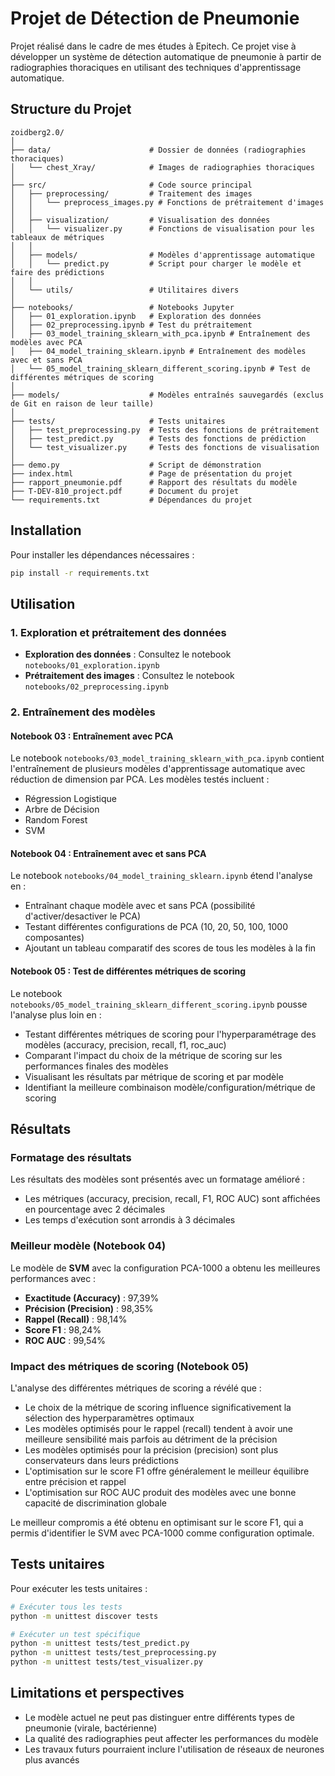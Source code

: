 # Projet de Détection de Pneumonie

Projet réalisé dans le cadre de mes études à Epitech.
Ce projet vise à développer un système de détection automatique de pneumonie à partir de radiographies thoraciques en utilisant des techniques d'apprentissage automatique.

## Structure du Projet

```
zoidberg2.0/
│
├── data/                      # Dossier de données (radiographies thoraciques)
│   └── chest_Xray/            # Images de radiographies thoraciques
│
├── src/                       # Code source principal
│   ├── preprocessing/         # Traitement des images
│   │   └── preprocess_images.py # Fonctions de prétraitement d'images
│   │
│   ├── visualization/         # Visualisation des données
│   │   └── visualizer.py      # Fonctions de visualisation pour les tableaux de métriques
│   │
│   ├── models/                # Modèles d'apprentissage automatique
│   │   └── predict.py         # Script pour charger le modèle et faire des prédictions
│   │
│   └── utils/                 # Utilitaires divers
│
├── notebooks/                 # Notebooks Jupyter
│   ├── 01_exploration.ipynb   # Exploration des données
│   ├── 02_preprocessing.ipynb # Test du prétraitement
│   ├── 03_model_training_sklearn_with_pca.ipynb # Entraînement des modèles avec PCA
│   ├── 04_model_training_sklearn.ipynb # Entraînement des modèles avec et sans PCA
│   └── 05_model_training_sklearn_different_scoring.ipynb # Test de différentes métriques de scoring
│
├── models/                    # Modèles entraînés sauvegardés (exclus de Git en raison de leur taille)
│
├── tests/                     # Tests unitaires
│   ├── test_preprocessing.py  # Tests des fonctions de prétraitement
│   ├── test_predict.py        # Tests des fonctions de prédiction
│   └── test_visualizer.py     # Tests des fonctions de visualisation
│
├── demo.py                    # Script de démonstration
├── index.html                 # Page de présentation du projet
├── rapport_pneumonie.pdf      # Rapport des résultats du modèle
├── T-DEV-810_project.pdf      # Document du projet
└── requirements.txt           # Dépendances du projet
```

## Installation

Pour installer les dépendances nécessaires :

```bash
pip install -r requirements.txt
```

## Utilisation

### 1. Exploration et prétraitement des données

- **Exploration des données** : Consultez le notebook `notebooks/01_exploration.ipynb`
- **Prétraitement des images** : Consultez le notebook `notebooks/02_preprocessing.ipynb`

### 2. Entraînement des modèles

#### Notebook 03 : Entraînement avec PCA

Le notebook `notebooks/03_model_training_sklearn_with_pca.ipynb` contient l'entraînement de plusieurs modèles d'apprentissage automatique avec réduction de dimension par PCA. Les modèles testés incluent :
- Régression Logistique
- Arbre de Décision
- Random Forest
- SVM

#### Notebook 04 : Entraînement avec et sans PCA

Le notebook `notebooks/04_model_training_sklearn.ipynb` étend l'analyse en :
- Entraînant chaque modèle avec et sans PCA (possibilité d'activer/desactiver le PCA)
- Testant différentes configurations de PCA (10, 20, 50, 100, 1000 composantes)
- Ajoutant un tableau comparatif des scores de tous les modèles à la fin

#### Notebook 05 : Test de différentes métriques de scoring

Le notebook `notebooks/05_model_training_sklearn_different_scoring.ipynb` pousse l'analyse plus loin en :
- Testant différentes métriques de scoring pour l'hyperparamétrage des modèles (accuracy, precision, recall, f1, roc_auc)
- Comparant l'impact du choix de la métrique de scoring sur les performances finales des modèles
- Visualisant les résultats par métrique de scoring et par modèle
- Identifiant la meilleure combinaison modèle/configuration/métrique de scoring

## Résultats

### Formatage des résultats

Les résultats des modèles sont présentés avec un formatage amélioré :
- Les métriques (accuracy, precision, recall, F1, ROC AUC) sont affichées en pourcentage avec 2 décimales
- Les temps d'exécution sont arrondis à 3 décimales

### Meilleur modèle (Notebook 04)

Le modèle de **SVM** avec la configuration PCA-1000 a obtenu les meilleures performances avec :
- **Exactitude (Accuracy)** : 97,39%
- **Précision (Precision)** : 98,35%
- **Rappel (Recall)** : 98,14%
- **Score F1** : 98,24%
- **ROC AUC** : 99,54%

### Impact des métriques de scoring (Notebook 05)

L'analyse des différentes métriques de scoring a révélé que :

- Le choix de la métrique de scoring influence significativement la sélection des hyperparamètres optimaux
- Les modèles optimisés pour le rappel (recall) tendent à avoir une meilleure sensibilité mais parfois au détriment de la précision
- Les modèles optimisés pour la précision (precision) sont plus conservateurs dans leurs prédictions
- L'optimisation sur le score F1 offre généralement le meilleur équilibre entre précision et rappel
- L'optimisation sur ROC AUC produit des modèles avec une bonne capacité de discrimination globale

Le meilleur compromis a été obtenu en optimisant sur le score F1, qui a permis d'identifier le SVM avec PCA-1000 comme configuration optimale.

## Tests unitaires

Pour exécuter les tests unitaires :

```bash
# Exécuter tous les tests
python -m unittest discover tests

# Exécuter un test spécifique
python -m unittest tests/test_predict.py
python -m unittest tests/test_preprocessing.py
python -m unittest tests/test_visualizer.py
```

## Limitations et perspectives

- Le modèle actuel ne peut pas distinguer entre différents types de pneumonie (virale, bactérienne)
- La qualité des radiographies peut affecter les performances du modèle
- Les travaux futurs pourraient inclure l'utilisation de réseaux de neurones plus avancés
